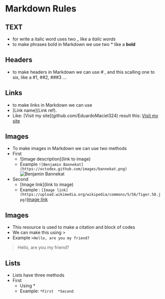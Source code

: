 # Markdown Rules #
## TEXT ##
- for write a italic word uses two _  like a _italic words_
- to make phrases bold in Markdown we use two * like a **bold**

## Headers ##
- to make headers in Markdown we can use # , and this scalling one to six, like a #1, ##2, ###3 ...
## Links ##
- to make links in Markdown we can use 
- \[Link name](Link ref).
-   Like: \[Visit my site](github.com/EduardoMaciel324) result this: [Visit my site](github.com/EduardoMaciel324)

## Images ##
- To make images in Markdown we can use two methods
- First
	-   ![image description]\(link to image)
	-  Example `![Benjamin Bannekat](https://octodex.github.com/images/bannekat.png)` ![Benjamin Bannekat](https://octodex.github.com/images/bannekat.png)
- Second
	- \[Image link](link to image)
	- Example : `[Image link](https://upload.wikimedia.org/wikipedia/commons/5/56/Tiger.50.jpg)`[Image link](https://upload.wikimedia.org/wikipedia/commons/5/56/Tiger.50.jpg)

## Images ##
- This resource is used to make a citation and block of codes
- We can make this using >
- Example `>Hello, are you my friend?` 
>Hello, are you my friend?

## Lists ##
- Lists have three methods
- First
	- Using *
	- Example: `*First  *Second`


